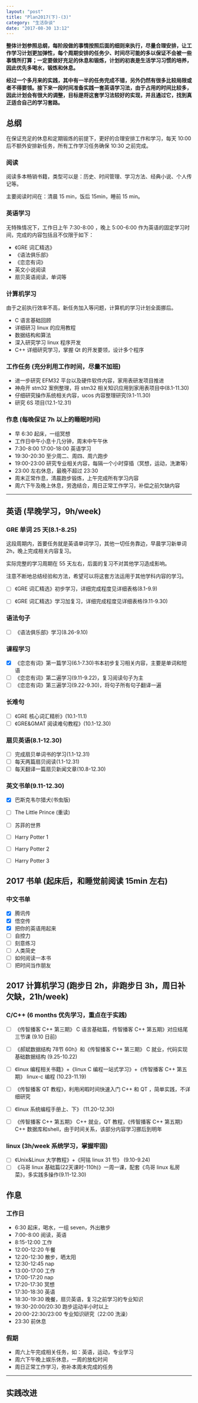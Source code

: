 ```yaml
---
layout: "post"
title: "Plan2017(下)-(3)"
category: "生活杂谈"
date: "2017-08-30 13:12"
---
```


**整体计划参照总纲，每阶段做的事情按照后面的细则来执行，尽量合理安排，让工作学习计划更加弹性，每个周期安排的任务少、时间尽可能的多以保证不会被一些事情所打算；一定要做好充足的休息和锻炼，计划的初衷是生活学习习惯的培养，因此优先多喝水，锻炼和休息。**

**经过一个多月来的实践，其中有一半的任务完成不错，另外仍然有很多比较局限或者不得要领。接下来一段时间准备实践一套英语学习法，由于占用的时间比较多，因此计划会有很大的调整，目标是将这套学习法较好的实现，并且通过它，找到真正适合自己的学习套路。**

## 总纲

在保证充足的休息和定期锻炼的前提下，更好的合理安排工作和学习，每天 10:00 后不额外安排新任务，所有工作学习任务确保 10:30 之前完成。

### 阅读

阅读多本畅销书籍，类型可以是：历史、时间管理、学习方法、经典小说、个人传记等。

主要阅读时间在：清晨 15 min，饭后 15min，睡前 15 min。

### 英语学习

无特殊情况下，工作日上午 7:30-8:00 ，晚上 5:00-6:00 作为英语的固定学习时间，完成的内容包括且不仅限于如下：

- 《GRE 词汇精选》
- 《语法俱乐部》
- 《恋恋有词》 
- 英文小说阅读
- 扇贝英语阅读，单词等

### 计算机学习

由于之前执行效率不高，新任务加入等问题，计算机的学习计划全面挪后。

- C 语言基础回顾
- 详细研习 linux 的应用教程
- 数据结构和算法
- 深入研究学习 linux 程序开发
- C++ 详细研究学习，掌握 Qt 的开发要领，设计多个程序


### 工作任务 (充分利用工作时间，尽量不加班)

- 进一步研究 EFM32 平台以及硬件软件内容，家用表研发项目推进
- 神舟开 stm32 案例整理，将 stm32 相关知识应用到家用表项目中(8.1-11.30)
- 仔细研究操作系统相关内容，ucos 内容整理研究(9.1-11.30)
- 研究 6S 项目(12.1-12.31)

### 作息 (每晚保证 7h 以上的睡眠时间)

- 早 6:30 起床，一组冥想
- 工作日中午小息十几分钟，周末中午午休
- 7:30-8:00 17:00-18:00 英语学习
- 19:30-20:30 至少周二、周四、周六跑步
- 19:00-23:00 研究专业相关内容，每隔一个小时穿插（冥想，运动，洗漱等）
- 23:00 左右休息，最晚不超过 23:30
- 周末正常作息，清晨跑步锻炼，上午完成所有学习内容
- 周六下午及晚上休息，劳逸结合，周日正常工作学习，补偿之前欠缺内容

***

## 英语 (早晚学习，9h/week)

### GRE 单词 25 天(8.1-8.25)

这段周期内，首要任务就是英语单词学习，其他一切任务靠边，早晨学习新单词 2h，晚上完成相关内容复习。

实际完整的学习周期在 55 天左右，后面的复习不对其他学习造成影响。

注意不断地总结经验和方法，希望可以将这套方法运用于其他学科内容的学习。

- [ ] 《GRE 词汇精选》初步学习，详细完成程度见详细表格(8.1-9.9)
- [ ] 《GRE 词汇精选》学习加复习，详细完成程度见详细表格(9.11-9.30)


### 语法句子

- [ ] 《语法俱乐部》学习(8.26-9.10)

### 课程学习

- [x] 《恋恋有词》第一篇学习(6.1-7.30)书本初步复习相关内容，主要是单词和短语
- [ ] 《恋恋有词》第二遍学习(9.11-9.22)，复习阅读句子为主
- [ ] 《恋恋有词》第三遍学习(9.22-9.30)，将句子所有句子翻译一遍

### 长难句

- [ ] 《GRE 核心词汇精析》(10.1-11.1)
- [ ] 《GRE&GMAT 阅读难句教程》(10.1-12.30)

### 扇贝英语(8.1-12.30)

- [ ] 完成扇贝单词书的学习(1.1-12.31)
- [ ] 每天两篇扇贝阅读(1.1-12.31)
- [ ] 每天翻译一篇扇贝新闻文章(10.8-12.30)

### 英文书单(9.11-12.30)

- [x] 巴斯克韦尔猎犬(书虫版)
- [ ] The Little Prince (重读)
- [ ] 苏菲的世界
- [ ] Harry Potter 1
- [ ] Harry Potter 2
- [ ] Harry Potter 3


## 2017 书单 (起床后，和睡觉前阅读 15min 左右)

### 中文书单

- [x] 腾讯传
- [x] 悟空传
- [x] 把你的英语用起来
- [ ] 自控力
- [ ] 刻意练习
- [ ] 人类简史
- [ ] 如何阅读一本书
- [ ] 把时间当作朋友

## 2017 计算机学习 (跑步日 2h，非跑步日 3h，周日补欠缺，21h/week)

### C/C++ (6 months 优先学习，重点在于实践)

- [ ] 《传智播客 C++ 第三期》 C 语言基础篇，传智播客 C++ 第五期》对应结尾三节课 (9.10 日前)
- [ ] 《郝斌数据结构 78节 60h》和《传智播客 C++ 第三期》 C 就业，代码实现基础数据结构 (9.25-10.22)
- [ ] 《linux 编程相关书籍》+《linux C 编程一站式学习》+《传智播客 C++ 第五期》 linux-c 编程 (10.23-11.19)
- [ ] 《传智播客 QT 教程》，利用闲暇时间快速入门 C++ 和 QT ，简单实践，不详细研究
- [ ] 《linux 系统编程手册上、下》 (11.20-12.30)
- [ ] 《传智播客 C++ 第五期》 C++ 就业，QT 教程，《传智播客 C++ 第五期》 C++ 数据库和shell，由于时间关系，该部分内容学习挪后到明年


### linux (3h/week 系统学习，掌握牢固)

- [ ] 《Unix&Linux 大学教程》+《阿铭 linux 31 节》 (9.10-9.24)
- [ ] 《马哥 linux 基础篇(22天课时-110h)》一周一课，配套《鸟哥 linux 私房菜》，多实践多操作(9.11-12.30)

## 作息

### 工作日

- 6:30 起床，喝水，一组 seven，外出散步
- 7:00-8:00 阅读，英语
- 8:15-12:00 工作
- 12:00-12:20 午餐
- 12:20-12:30 散步，晒太阳
- 12:30-12:45 nap
- 13:00-17:00 工作
- 17:00-17:20 nap
- 17:20-17:30 冥想
- 17:30-18:30 英语
- 18:30-19:30 晚餐，扇贝英语，复习之前学习的专业知识
- 19:30-20:00/20:30 跑步运动半小时以上
- 20:00-22:30/23:00 专业知识研究（22:00 洗澡）
- 23:30 前休息

### 假期

- 周六上午完成相关任务，如：英语，运动，专业学习
- 周六下午晚上娱乐休息，一周的放松时间
- 周日正常工作学习，弥补本周未完成的任务

***

## 实践改进
